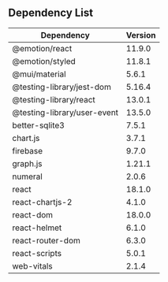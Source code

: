 ## Dependency List

Dependency | Version 
--- | ---
@emotion/react | 11.9.0
@emotion/styled | 11.8.1
@mui/material | 5.6.1
@testing-library/jest-dom | 5.16.4
@testing-library/react | 13.0.1
@testing-library/user-event | 13.5.0
better-sqlite3 | 7.5.1
chart.js | 3.7.1
firebase | 9.7.0
graph.js | 1.21.1
numeral | 2.0.6
react | 18.1.0
react-chartjs-2 | 4.1.0
react-dom | 18.0.0
react-helmet | 6.1.0
react-router-dom | 6.3.0
react-scripts | 5.0.1
web-vitals | 2.1.4
